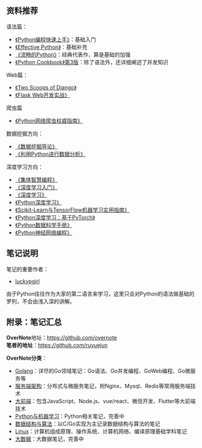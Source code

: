 ## 资料推荐

语法篇：
- [《Python编程快速上手》](https://book.douban.com/subject/26836700/)：基础入门
- [《Effective Python》](https://book.douban.com/subject/26709315/)：基础补充
- [《流畅的Python》](https://book.douban.com/subject/27028517/)：经典代表作，算是基础的加强
- [《Python Cookbook》第3版](https://book.douban.com/subject/26381341/)：除了语法外，还详细阐述了并发知识

Web篇：
- [《Two Scoops of Django》](https://book.douban.com/subject/26578004/)
- [《Flask Web开发实战》](https://book.douban.com/subject/30310340/)

爬虫篇
- [《Python网络爬虫权威指南》](https://book.douban.com/subject/33386709/)

数据挖掘方向：
- [《数据挖掘导论》](https://book.douban.com/subject/5286107/)
- [《利用Python进行数据分析》](https://book.douban.com/subject/30283996/)

深度学习方向：
- [《集体智慧编程》](https://book.douban.com/subject/26348921/)
- [《深度学习入门》](https://book.douban.com/subject/30270959/)
- [《深度学习》](https://book.douban.com/subject/27087503/)
- [《Python深度学习》](https://book.douban.com/subject/30293801/)
- [《Scikit-Learn与TensorFlow机器学习实用指南》](https://book.douban.com/subject/27154347/)
- [《Python深度学习：基于PyTorch》](https://book.douban.com/subject/34873001/)
- [《Python数据科学手册》](https://book.douban.com/subject/27667378/)
- [《Python神经网络编程》](https://book.douban.com/subject/30192800/)

## 笔记说明

笔记的重要作者：
- [luckypgirl](https://github.com/luckypgirl)   

由于Python往往作为大家的第二语言来学习，这里只会对Python的语法做基础的罗列，不会由浅入深的讲解。  

## 附录：笔记汇总

**OverNote**地址：https://github.com/overnote    
**笔者的地址**：https://github.com/ruyuejun  

**OverNote分类**：  
- [Golang](https://github.com/overnote/over-golang)：详尽的Go领域笔记：Go语法、Go并发编程、GoWeb编程、Go微服务等
- [服务端架构](https://github.com/overnote/over-server)：分布式与微服务笔记，附Nginx、Mysql、Redis等常用服务端技术
- [大前端](https://github.com/overnote/over-javascript)：包含JavaScript、Node.js、vue/react、微信开发、Flutter等大前端技术
- [Python与机器学习](https://github.com/overnote/over-python)：Python相关笔记，完善中  
- [数据结构与算法](https://github.com/overnote/over-algorithm)：以C/Go实现为主记录数据结构与算法的笔记
- [Linux](https://github.com/overnote/over-linux)：计算机组成原理、操作系统、计算机网络、编译原理基础学科笔记
- [大数据](https://github.com/overnote/over-bigdata)：大数据笔记，完善中
